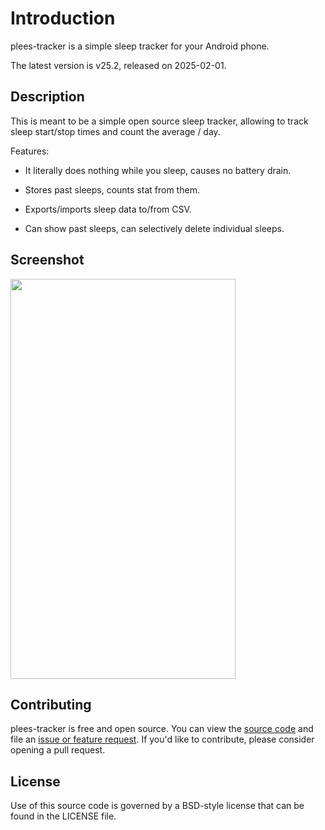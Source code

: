 # Introduction

plees-tracker is a simple sleep tracker for your Android phone.

The latest version is v25.2, released on 2025-02-01.

## Description

This is meant to be a simple open source sleep tracker, allowing to track sleep start/stop times and count the average / day.

Features:

- It literally does nothing while you sleep, causes no battery drain.

- Stores past sleeps, counts stat from them.

- Exports/imports sleep data to/from CSV.

- Can show past sleeps, can selectively delete individual sleeps.

## Screenshot

<img src="https://vmiklos.hu/plees-tracker/app/1.png"
    width="360"
    height="640">

## Contributing

plees-tracker is free and open source. You can view the [source code](https://github.com/vmiklos/plees-tracker) and file an [issue or feature request](https://github.com/vmiklos/plees-tracker/issues). If you'd like to contribute, please consider opening a pull request.

## License

Use of this source code is governed by a BSD-style license that can be found in
the LICENSE file.
